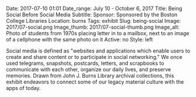 Date: 2017-07-10 01:01 
Date_range: July 10 - October 6, 2017
Title: Being Social Before Social Media
Subtitle:
Sponsor: Sponsored by the Boston College Libraries
Location: burns
Tags: exhibit
Slug: being-social
Image: 2017/07-social.png
Image_thumb: 2017/07-social-thumb.png
Image_alt: Photo of students from 1970s placing letter in to a mailbox, next to an image of a cellphone with the same photo on it
Active: no
Style: left

Social media is defined as "websites and applications which enable users to create and share content or to participate in social networking." We once used telegrams, snapshots, postcards, letters, and scrapbooks to communicate with each other, organize our daily lives, and preserve memories. Drawn from John J. Burns Library archival collections, this exhibit endeavors to connect some of our legacy material culture with the apps of today.